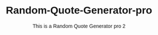 # Random-Quote-Generator-pro
This is a Random Quote Generator pro 2
<!DOCTYPE html>
<html lang="en">
<head>
    <meta charset="UTF-8">
    <meta name="viewport" content="width=device-width, initial-scale=1.0">
    <title>Random Quote Generator</title>
    <style>
        body {
            font-family: 'Arial', sans-serif;
            text-align: center;
            margin: 50px;
        }

        #quote-container {
            max-width: 600px;
            margin: 0 auto;
            padding: 20px;
            border: 1px solid #ccc;
            border-radius: 8px;
        }

        #quote {
            font-size: 18px;
            margin-bottom: 20px;
        }

        #author {
            font-style: italic;
            color: #555;
        }

        #new-quote-btn {
            padding: 10px 20px;
            font-size: 16px;
            cursor: pointer;
            background-color: #007BFF;
            color: #fff;
            border: none;
            border-radius: 4px;
        }
    </style>
</head>
<body>

<div id="quote-container">
    <p id="quote">Click the button below to get a random quote.</p>
    <p id="author"></p>
    <button id="new-quote-btn" onclick="getRandomQuote()">New Quote</button>
</div>

<script>
    // Array of quotes and authors
    const quotes = [
        { quote: "The only way to do great work is to love what you do.", author: "Steve Jobs" },
        { quote: "In the end, we will remember not the words of our enemies, but the silence of our friends.", author: "Martin Luther King Jr." },
        { quote: "Success is not final, failure is not fatal: It is the courage to continue that counts.", author: "Winston Churchill" },
        { quote: "The only limit to our realization of tomorrow will be our doubts of today.", author: "Franklin D. Roosevelt" },
        { quote: "Your time is limited, don't waste it living someone else's life.", author: "Steve Jobs" }
    ];

    function getRandomQuote() {
        const randomIndex = Math.floor(Math.random() * quotes.length);
        const randomQuote = quotes[randomIndex];

        document.getElementById("quote").innerHTML = randomQuote.quote;
        document.getElementById("author").innerHTML = `- ${randomQuote.author}`;
    }
</script>

</body>
</html>
